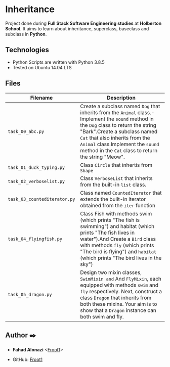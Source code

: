 # Inheritance
Project done during **Full Stack Software Engineering studies** at **Holberton School**. It aims to learn about inheritance, superclass, baseclass and subclass in **Python**.

## Technologies
* Python Scripts are written with Python 3.8.5
* Tested on Ubuntu 14.04 LTS

## Files
| Filename | Description |
| -------- | ----------- |
| `task_00_abc.py` |  Create a subclass named `Dog` that inherits from the `Animal` class.-Implement the `sound` method in the `Dog` class to return the string "Bark".Create a subclass named `Cat` that also inherits from the `Animal` class.Implement the `sound` method in the `Cat` class to return the string "Meow".|
| `task_01_duck_typing.py` | Class `Circle` that inhertis from `Shape` |
| `task_02_verboselist.py` | Class `VerboseList` that inherits from the built-in `list` class. |
| `task_03_countediterator.py` | Class named `CountedIterator` that extends the built-in iterator obtained from the `iter` function |
| `task_04_flyingfish.py` | Class Fish  with methods swim (which prints "The fish is swimming") and habitat (which prints "The fish lives in water").And Create a `Bird` class with methods `fly` (which prints "The bird is flying") and `habitat` (which prints "The bird lives in the sky") |
| `task_05_dragon.py` | Design two mixin classes, `SwimMixin and` And `FlyMixin`, each equipped with methods `swim` and `fly` respectively. Next, construct a class `Dragon` that inherits from both these mixins. Your aim is to show that a `Dragon` instance can both swim and fly. |

## Author :black_nib:

* __Fahad Alonazi__ <[Froot1](https://github.com/Froot1)>

* GitHub: [Froot1](https://github.com/Froot1)

